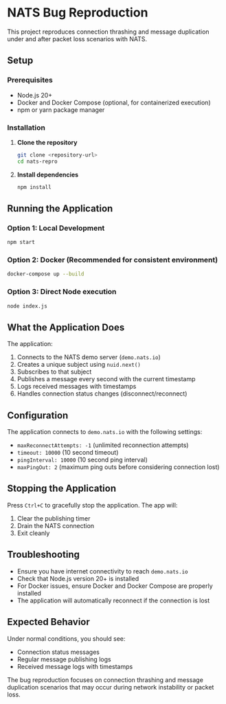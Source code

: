 # NATS Bug Reproduction

This project reproduces connection thrashing and message duplication under and after packet loss scenarios with NATS.

## Setup

### Prerequisites
- Node.js 20+ 
- Docker and Docker Compose (optional, for containerized execution)
- npm or yarn package manager

### Installation

1. **Clone the repository**
   ```bash
   git clone <repository-url>
   cd nats-repro
   ```

2. **Install dependencies**
   ```bash
   npm install
   ```

## Running the Application

### Option 1: Local Development
```bash
npm start
```

### Option 2: Docker (Recommended for consistent environment)
```bash
docker-compose up --build
```

### Option 3: Direct Node execution
```bash
node index.js
```

## What the Application Does

The application:
1. Connects to the NATS demo server (`demo.nats.io`)
2. Creates a unique subject using `nuid.next()`
3. Subscribes to that subject
4. Publishes a message every second with the current timestamp
5. Logs received messages with timestamps
6. Handles connection status changes (disconnect/reconnect)

## Configuration

The application connects to `demo.nats.io` with the following settings:
- `maxReconnectAttempts: -1` (unlimited reconnection attempts)
- `timeout: 10000` (10 second timeout)
- `pingInterval: 10000` (10 second ping interval)
- `maxPingOut: 2` (maximum ping outs before considering connection lost)

## Stopping the Application

Press `Ctrl+C` to gracefully stop the application. The app will:
1. Clear the publishing timer
2. Drain the NATS connection
3. Exit cleanly

## Troubleshooting

- Ensure you have internet connectivity to reach `demo.nats.io`
- Check that Node.js version 20+ is installed
- For Docker issues, ensure Docker and Docker Compose are properly installed
- The application will automatically reconnect if the connection is lost

## Expected Behavior

Under normal conditions, you should see:
- Connection status messages
- Regular message publishing logs
- Received message logs with timestamps

The bug reproduction focuses on connection thrashing and message duplication scenarios that may occur during network instability or packet loss.
